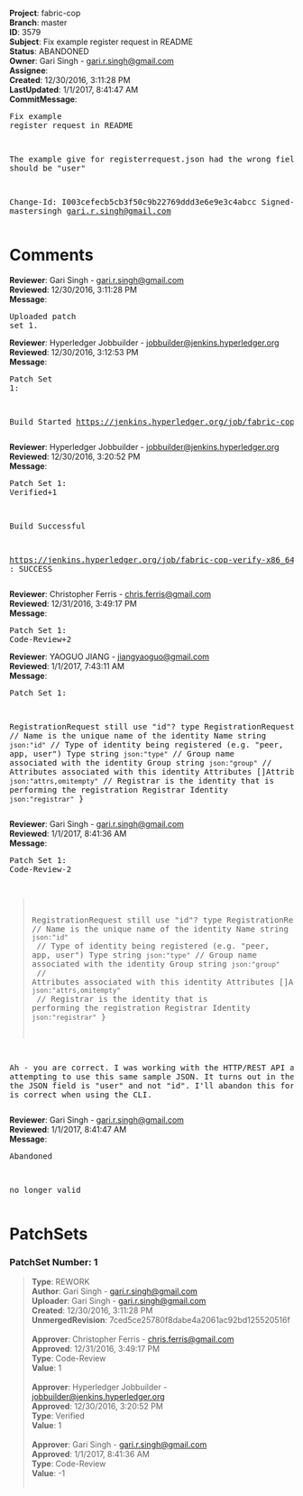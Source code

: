<strong>Project</strong>: fabric-cop<br><strong>Branch</strong>: master<br><strong>ID</strong>: 3579<br><strong>Subject</strong>: Fix example register request in README<br><strong>Status</strong>: ABANDONED<br><strong>Owner</strong>: Gari Singh - gari.r.singh@gmail.com<br><strong>Assignee</strong>:<br><strong>Created</strong>: 12/30/2016, 3:11:28 PM<br><strong>LastUpdated</strong>: 1/1/2017, 8:41:47 AM<br><strong>CommitMessage</strong>:<br><pre>Fix example register request in README

The example give for registerrequest.json had
the wrong field:  "id" should be "user"

Change-Id: I003cefecb5cb3f50c9b22769ddd3e6e9e3c4abcc
Signed-off-by: mastersingh <gari.r.singh@gmail.com>
</pre><h1>Comments</h1><strong>Reviewer</strong>: Gari Singh - gari.r.singh@gmail.com<br><strong>Reviewed</strong>: 12/30/2016, 3:11:28 PM<br><strong>Message</strong>: <pre>Uploaded patch set 1.</pre><strong>Reviewer</strong>: Hyperledger Jobbuilder - jobbuilder@jenkins.hyperledger.org<br><strong>Reviewed</strong>: 12/30/2016, 3:12:53 PM<br><strong>Message</strong>: <pre>Patch Set 1:

Build Started https://jenkins.hyperledger.org/job/fabric-cop-verify-x86_64/221/</pre><strong>Reviewer</strong>: Hyperledger Jobbuilder - jobbuilder@jenkins.hyperledger.org<br><strong>Reviewed</strong>: 12/30/2016, 3:20:52 PM<br><strong>Message</strong>: <pre>Patch Set 1: Verified+1

Build Successful 

https://jenkins.hyperledger.org/job/fabric-cop-verify-x86_64/221/ : SUCCESS</pre><strong>Reviewer</strong>: Christopher Ferris - chris.ferris@gmail.com<br><strong>Reviewed</strong>: 12/31/2016, 3:49:17 PM<br><strong>Message</strong>: <pre>Patch Set 1: Code-Review+2</pre><strong>Reviewer</strong>: YAOGUO JIANG - jiangyaoguo@gmail.com<br><strong>Reviewed</strong>: 1/1/2017, 7:43:11 AM<br><strong>Message</strong>: <pre>Patch Set 1:

RegistrationRequest still use "id"?
type RegistrationRequest struct {
	// Name is the unique name of the identity
	Name string `json:"id"`
	// Type of identity being registered (e.g. "peer, app, user")
	Type string `json:"type"`
	// Group name associated with the identity
	Group string `json:"group"`
	// Attributes associated with this identity
	Attributes []Attribute `json:"attrs,omitempty"`
	// Registrar is the identity that is performing the registration
	Registrar Identity `json:"registrar"`
}</pre><strong>Reviewer</strong>: Gari Singh - gari.r.singh@gmail.com<br><strong>Reviewed</strong>: 1/1/2017, 8:41:36 AM<br><strong>Message</strong>: <pre>Patch Set 1: Code-Review-2

> RegistrationRequest still use "id"?
 > type RegistrationRequest struct {
 > // Name is the unique name of the identity
 > Name string `json:"id"`
 > // Type of identity being registered (e.g. "peer, app, user")
 > Type string `json:"type"`
 > // Group name associated with the identity
 > Group string `json:"group"`
 > // Attributes associated with this identity
 > Attributes []Attribute `json:"attrs,omitempty"`
 > // Registrar is the identity that is performing the registration
 > Registrar Identity `json:"registrar"`
 > }

Ah - you are correct.  I was working with the HTTP/REST API and attempting to use this same sample JSON.  It turns out in the REST API the JSON field is "user" and not "id".  I'll abandon this for now as it is correct when using the CLI.</pre><strong>Reviewer</strong>: Gari Singh - gari.r.singh@gmail.com<br><strong>Reviewed</strong>: 1/1/2017, 8:41:47 AM<br><strong>Message</strong>: <pre>Abandoned

no longer valid</pre><h1>PatchSets</h1><h3>PatchSet Number: 1</h3><blockquote><strong>Type</strong>: REWORK<br><strong>Author</strong>: Gari Singh - gari.r.singh@gmail.com<br><strong>Uploader</strong>: Gari Singh - gari.r.singh@gmail.com<br><strong>Created</strong>: 12/30/2016, 3:11:28 PM<br><strong>UnmergedRevision</strong>: 7ced5ce25780f8dabe4a2061ac92bd125520516f<br><br><strong>Approver</strong>: Christopher Ferris - chris.ferris@gmail.com<br><strong>Approved</strong>: 12/31/2016, 3:49:17 PM<br><strong>Type</strong>: Code-Review<br><strong>Value</strong>: 1<br><br><strong>Approver</strong>: Hyperledger Jobbuilder - jobbuilder@jenkins.hyperledger.org<br><strong>Approved</strong>: 12/30/2016, 3:20:52 PM<br><strong>Type</strong>: Verified<br><strong>Value</strong>: 1<br><br><strong>Approver</strong>: Gari Singh - gari.r.singh@gmail.com<br><strong>Approved</strong>: 1/1/2017, 8:41:36 AM<br><strong>Type</strong>: Code-Review<br><strong>Value</strong>: -1<br><br></blockquote>
